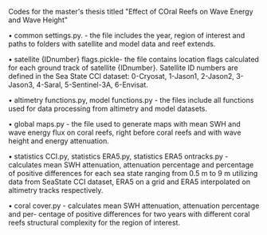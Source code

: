 Codes for the master's thesis titled "Effect of COral Reefs on Wave Energy and Wave Height"

• common settings.py. - the file includes the year, region of interest and paths to
folders with satellite and model data and reef extends.

• satellite {IDnumber} flags.pickle- the file contains location flags calculated for each
ground track of satellite {IDnumber}. Satellite ID numbers are defined in the
Sea State CCI dataset: 0-Cryosat, 1-Jason1, 2-Jason2, 3-Jason3, 4-Saral, 5-Sentinel-3A, 6-Envisat.

• altimetry functions.py, model functions.py - the files include all functions used for
data processing from altimetry and model datasets.

• global maps.py - the file used to generate maps with mean SWH and wave energy flux
on coral reefs, right before coral reefs and with wave height and energy attenuation.

• statistics CCI.py, statistics ERA5.py, statistics ERA5 ontracks.py - calculates mean
SWH attenuation, attenuation percentage and percentage of positive differences for
each sea state ranging from 0.5 m to 9 m utilizing data from SeaState CCI dataset,
ERA5 on a grid and ERA5 interpolated on altimetry tracks respectively.

• coral cover.py - calculates mean SWH attenuation, attenuation percentage and per-
centage of positive differences for two years with different coral reefs structural
complexity for the region of interest.
